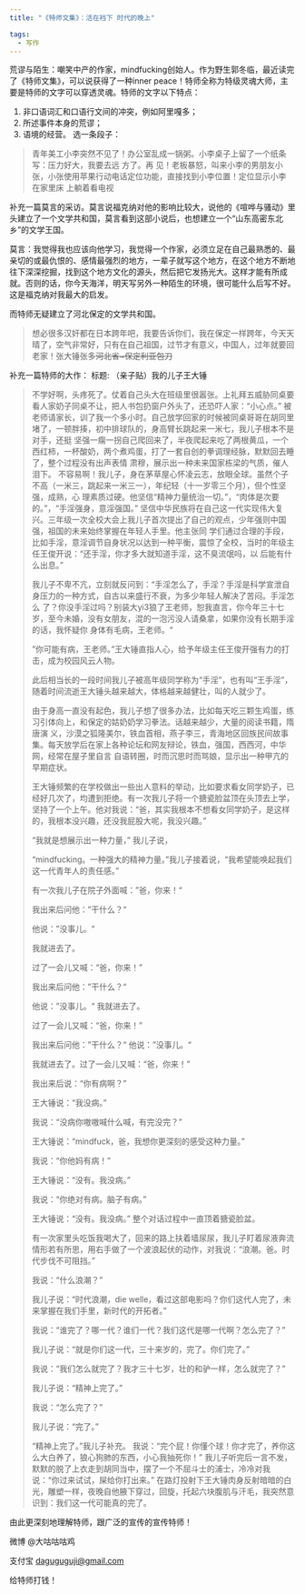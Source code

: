 ```yaml
---
title: "《特师文集》：活在裆下 时代的晚上"

tags:
  - 写作
---
```

荒谬与陌生：嘲笑中产的作家，mindfucking创始人。作为野生郭冬临，最近读完了《特师文集》，可以说获得了一种inner peace！特师全称为特级灵魂大师，主要是特师的文字可以穿透灵魂。特师的文字以下特点：
1. 非口语词汇和口语行文间的冲突，例如阿里嘎多；
2. 所述事件本身的荒谬；
3. 语境的经营。
选一条段子：  
> 青年美工小李突然不见了！办公室乱成一锅粥。小李桌子上留了一个纸条 写：压力好大，我要去远 方了。再     见！老板暴怒，叫来小李的男朋友小张，小张使用苹果行动电话定位功能，直接找到小李位置！定位显示小李 在家里床 上躺着看电视

补充一篇莫言的采访。莫言说福克纳对他的影响比较大，说他的《喧哗与骚动》里头建立了一个文学共和国，莫言看到这部小说后，也想建立一个“山东高密东北乡”的文学王国。

莫言：我觉得我也应该向他学习，我觉得一个作家，必须立足在自己最熟悉的、最亲切的或最仇恨的、感情最强烈的地方，一辈子就写这个地方，在这个地方不断地往下深深挖掘，找到这个地方文化的源头，然后把它发扬光大。这样才能有所成就。否则的话，你今天海洋，明天写另外一种陌生的环境，很可能什么后写不好。这是福克纳对我最大的启发。

而特师无疑建立了河北保定的文学共和国。
>  想必很多汉奸都在日本跨年吧，我要告诉你们，我在保定一样跨年，今天天晴了，空气非常好，只有在自己祖国，过节才有意义，中国人，过年就要回老家！张大锤张多~~河北省~保定利亚包刀~~

补充一篇特师的大作：
标题: （亲子贴）我的儿子王大锤
> 不学好啊，头疼死了。仗着自己头大在班级里很嚣张。上礼拜五威胁同桌要看人家奶子同桌不让，把人书包扔窗户外头了，还恐吓人家：“小心点。” 被老师请家长，训了我一个多小时。自己放学回家的时候被同桌哥哥在胡同里堵了，一顿胖揍，初中排球队的，身高臂长跳起来一米七，我儿子根本不是对手，还挺 坚强一瘸一拐自己爬回来了，半夜爬起来吃了两根黄瓜，一个西红柿，一杯酸奶，两个煮鸡蛋，打了一套自创的拳调理经脉，默默回去睡了，整个过程没有出声表情 肃穆，展示出一种未来国家栋梁的气质，催人泪下。
> 不容易啊！我儿子，身在茅草屋心怀凌云志，放眼全球。虽然个子不高（一米三，跳起来一米三一），年纪轻（十一岁零三个月），但个性坚强，成熟，心 理素质过硬。他坚信“精神力量统治一切。”，“肉体是次要的。”，“手淫强身，意淫强国。” 坚信中华民族将在自己这一代实现伟大复兴。三年级一次全校大会上我儿子首次提出了自己的观点，少年强则中国强，祖国的未来始终掌握在年轻人手里。他主张同 学们通过合理的手段，比如手淫，意淫调节自身状况以达到一种平衡，震惊了全校，当时的年级主任王俊开说：“还手淫，你才多大就知道手淫，这不臭流氓吗，以 后能有什么出息。”
>
> 我儿子不卑不亢，立刻就反问到：“手淫怎么了，手淫？手淫是科学宣泄自身压力的一种方式，自古以来盛行不衰，为多少年轻人解决了苦闷。手淫怎么 了？你没手淫过吗？别装大yi3狼了王老师，恕我直言，你今年三十七岁，至今未婚，没有女朋友，混的一泡污没人请桑拿，如果你没有长期手淫的话，我怀疑你 身体有毛病，王老师。“
>
> ”你可能有病，王老师。”王大锤直指人心，给予年级主任王俊开强有力的打击，成为校园风云人物。
>
> 此后相当长的一段时间我儿子被高年级同学称为“手淫”，也有叫“王手淫”，随着时间流逝王大锤头越来越大，体格越来越健壮，叫的人就少了。
>
> 由于身高一直没有起色，我儿子想了很多办法，比如每天吃三颗生鸡蛋，练习引体向上，和保定的姑奶奶学习拳法。话越来越少，大量的阅读书籍，隋唐演 义，沙漠之狐隆美尔，铁血首相，燕子李三，青海地区回族民间故事集。每天放学后在家上各种论坛和网友辩论，铁血，强国，西西河，中华网，经常在屋子里自言 自语转圈，时而沉思时而骂娘，显示出一种甲亢的早期症状。
>
> 王大锤频繁的在学校做出一些出人意料的举动，比如要求看女同学奶子，已经好几次了，均遭到拒绝。有一次我儿子将一个搪瓷脸盆顶在头顶去上学，坚持了一个上午。他对我说：“爸，其实我根本不想看女同学奶子，是这样的，我根本没兴趣，还没我屁股大呢，我没兴趣。”
>
> “我就是想展示出一种力量，” 我儿子说，
>
> “mindfucking。一种强大的精神力量。”我儿子接着说，“我希望能唤起我们这一代青年人的责任感。”
>
>
> 有一次我儿子在院子外面喊：”爸，你来！“   
>
> 我出来后问他：”干什么？“
>
> 他说：”没事儿。“
>
> 我就进去了。
>
> 过了一会儿又喊：“爸，你来！”
>
> 我出来后问他：”干什么？“
>
> 他说：”没事儿。“ 我就进去了。
>
> 过了一会儿又喊：“爸，你来！”
>
> 我出来后问他：”干什么？“ 他说：”没事儿。“
>
> 我就进去了。过了一会儿又喊：“爸，你来！”
>
> 我出来后说：“你有病啊？”
>
> 王大锤说：“我没病。”
>
> 我说：“没病你嗷嗷喊什么喊，有完没完？”
>
> 王大锤说：“mindfuck，爸，我想你更深刻的感受这种力量。”
>
> 我说：“你他妈有病！”
>
> 王大锤说：“没有。我没病。”
>
> 我说：“你绝对有病。脑子有病。”
>
> 王大锤说：“没有。我没病。” 整个对话过程中一直顶着搪瓷脸盆。
>
> 有一次家里头吃饭我喝大了，回来的路上扶着墙尿尿，我儿子盯着尿液奔流情形若有所思，用右手做了一个波浪起伏的动作，对我说：“浪潮。爸。时代步伐不可阻挡。”
>
> 我说：“什么浪潮？”
>
> 我儿子说：“时代浪潮，die welle，看过这部电影吗？你们这代人完了，未来掌握在我们手里，新时代的开拓者。”
>
> 我说：“谁完了？哪一代？谁们一代？我们这代是哪一代啊？怎么完了？”
>
> 我儿子说：“就是你们这一代，三十来岁的，完了。你们完了。”
>
> 我说：“我们怎么就完了？我才三十七岁，壮的和驴一样，怎么就完了？”
>
> 我儿子说：“精神上完了。”
>
> 我说：“怎么完了？”
>
> 我儿子说：“完了。”   
>
> “精神上完了。”我儿子补充。
> 我说：“完个屁！你懂个球！你才完了，养你这么大白养了，狼心狗肺的东西，小心我抽死你！”
> 我儿子听完后一言不发，默默的脱了上衣走到胡同当中，摆了一个不屈斗士的浦士，冷冷对我说：“你过来试试，屎给你打出来。”
> 在路灯投射下王大锤肉身反射暗暗的白光，雕塑一样，夜晚自他腋下穿过，回旋，托起六块腹肌与汗毛，我突然意识到：我们这一代可能真的完了。

由此更深刻地理解特师，跟广泛的宣传的宣传特师！

微博 @大咕咕咕鸡

支付宝 daguguguji@gmail.com

给特师打钱！
